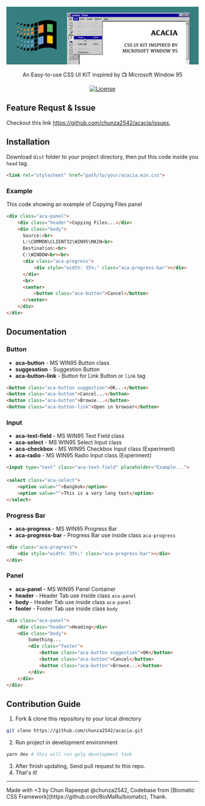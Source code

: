 <p align="center">
  	<img src="banner.png">
</p>
<p align="center">An Easy-to-use CSS UI KIT inspired by 📺 Microsoft Window 95</p>
<div align="center">
  <a href="https://github.com/chunza2542/acacia/blob/master/LICENSE">
    <img src="https://img.shields.io/badge/license-MIT-blue.svg?style=flat-square"
      alt="License" />
  </a>
</div>

## Feature Requst & Issue
Checkout this link https://github.com/chunza2542/acacia/issues,

## Installation
Download `dist` folder to your project directory, then put this code inside you `head` tag.
```html
<link rel="stylesheet" href="path/to/your/acacia.min.css">
```
### Example
This code showing an example of Copying Files panel
```html
<div class="aca-panel">
    <div class="header">Copying Files...</div>
    <div class="body">
      Source:<br>
      L:\COMMON\CLIENT32\WIN95\MAIN<br>
      Destination:<br>
      C:\WINDOW<br><br>
      <div class="aca-progress">
          <div style="width: 35%;" class="aca-progress-bar"></div>
      </div>
      <br>
      <center>
          <button class="aca-button">Cancel</button>
      </center>
    </div>
</div>
```

## Documentation

### Button
- __aca-button__ - MS WIN95 Button class
- __suggesstion__ - Suggestion Button
- __aca-button-link__ - Button for Link Button or `link` tag
```html
<button class="aca-button suggestion">OK...</button>
<button class="aca-button">Cancel...</button>
<button class="aca-button">Browse...</button>
<button class="aca-button-link">Open in browser</button>
```

### Input
- __aca-text-field__ - MS WIN95 Text Field class
- __aca-select__ - MS WIN95 Select Input class
- __aca-checkbox__ - MS WIN95 Checkbox Input class (Experiment)
- __aca-radio__ - MS WIN95 Radio Input class (Experiment)
```html
<input type="text" class="aca-text-field" placeholder="Example...">

<select class="aca-select">
	<option value="">Bangkok</option>
 	<option value="">This is a very long text</option>
</select>
```

### Progress Bar
- __aca-progress__ - MS WIN95 Progress Bar
- __aca-progress-bar__ - Progress Bar use inside class `aca-progress`
```html
<div class="aca-progress">
	<div style="width: 35%;" class="aca-progress-bar"></div>
</div>
```

### Panel
- __aca-panel__ - MS WIN95 Panel Container
- __header__ - Header Tab use inside class `aca-panel`
- __body__ - Header Tab use inside class `aca-panel`
- __footer__ - Footer Tab use inside class `body`
```html
<div class="aca-panel">
    <div class="header">Heading</div>
    <div class="body">
    	Something...
		<div class="footer">
        	<button class="aca-button suggestion">OK</button>
            <button class="aca-button">Cancel</button>
            <button class="aca-button">Browse...</button>
       	</div>
    </div>
</div>
```


## Contribution Guide
1. Fork & clone this repository to your local directory
```bash
git clone https://github.com/chunza2542/acacia.git
```
2. Run project in development environment
```bash
yarn dev # this will run gulp development task
```
3. After finish updating, Send pull request to this repo.
4. That's it!

<hr>
Made with <3 by Chun Rapeepat @chunza2542, Codebase from [Biomatic CSS Framework](https://github.com/BioMaRu/biomatic), Thank.

